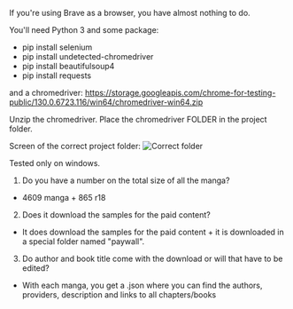 If you're using Brave as a browser, you have almost nothing to do.

You'll need Python 3 and some package:
- pip install selenium
- pip install undetected-chromedriver
- pip install beautifulsoup4
- pip install requests

and a chromedriver:
https://storage.googleapis.com/chrome-for-testing-public/130.0.6723.116/win64/chromedriver-win64.zip

Unzip the chromedriver. Place the chromedriver FOLDER in the project folder.

Screen of the correct project folder:
![Correct folder](https://cdn.discordapp.com/attachments/1304539356886728766/1305546971972370592/image.png?ex=6734159e&is=6732c41e&hm=36db03e62d45da4cc65612f03e7051300ba13cf3083fe560901fe622266cec58& "Correct folder")


Tested only on windows.


1. Do you have a number on the total size of all the manga?
- 4609 manga + 865 r18
2. Does it download the samples for the paid content?
- It does download the samples for the paid content + it is downloaded in a special folder named "paywall".
3. Do author and book title come with the download or will that have to be edited?
- With each manga, you get a .json where you can find the authors, providers, description and links to all chapters/books
